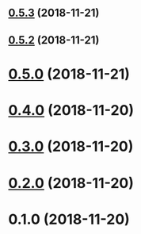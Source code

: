 ## [0.5.3](https://github.com/ProductOfAmerica/ipn-pal/compare/v0.5.2...v0.5.3) (2018-11-21)



## [0.5.2](https://github.com/ProductOfAmerica/ipn-pal/compare/v0.5.0...v0.5.2) (2018-11-21)



# [0.5.0](https://github.com/ProductOfAmerica/ipn-pal/compare/v0.4.0...v0.5.0) (2018-11-21)



# [0.4.0](https://github.com/ProductOfAmerica/ipn-pal/compare/v0.3.0...v0.4.0) (2018-11-20)



# [0.3.0](https://github.com/ProductOfAmerica/ipn-pal/compare/v0.2.0...v0.3.0) (2018-11-20)



# [0.2.0](https://github.com/ProductOfAmerica/ipn-pal/compare/v0.1.0...v0.2.0) (2018-11-20)



# 0.1.0 (2018-11-20)




